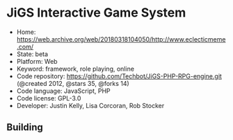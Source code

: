 # JiGS Interactive Game System

- Home: https://web.archive.org/web/20180318104050/http://www.eclecticmeme.com/
- State: beta
- Platform: Web
- Keyword: framework, role playing, online
- Code repository: https://github.com/Techbot/JiGS-PHP-RPG-engine.git (@created 2012, @stars 35, @forks 14)
- Code language: JavaScript, PHP
- Code license: GPL-3.0
- Developer: Justin Kelly, Lisa Corcoran, Rob Stocker

## Building
